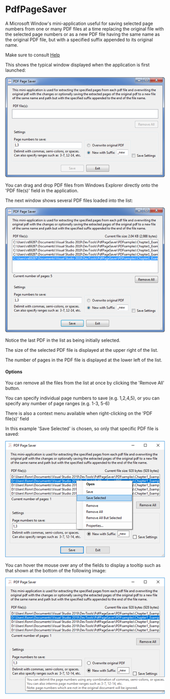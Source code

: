 # PdfPageSaver

A Microsoft Window's mini-application useful for saving selected page numbers from one or 
many PDF files at a time replacing the original file with the selected page numbers or as 
a new PDF file having the same name as the original PDF file, but with a specified suffix 
appended to its original name.

Make sure to consult [Help](/PdfPageSaver/Help/help.htm)

This shows the typical window displayed when the application is first launched:

![Image1](Images/image1.png)

You can drag and drop PDF files from Windows Explorer directly onto the 'PDF file(s)' field 
in the application.

The next window shows several PDF files loaded into the list:

![Image2](Images/image2.png)

Notice the last PDF in the list as being initially selected. 

The size of the selected PDF file is displayed at the upper right of the list.

The number of pages in the PDF file is displayed at the lower left of the list.


#### Options

You can remove all the files from the list at once by clicking the 'Remove All' button.

You can specify individual page numbers to save (e.g. 1,2,4,5), 
or you can specify any number of page ranges (e.g. 1-3, 5-6)

There is also a context menu available when right-clicking on the 'PDF file(s)' field

In this example 'Save Selected' is chosen, so only that specific PDF file is saved:

![Image3](Images/image3.png)


You can hover the mouse over any of the fields to display a tooltip such as that 
shown at the bottom of the following image:

![Image4](Images/image4.png)
